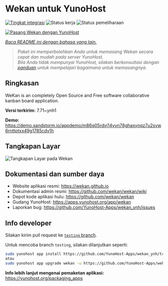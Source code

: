 <!--
N.B.: README ini dibuat secara otomatis oleh <https://github.com/YunoHost/apps/tree/master/tools/readme_generator>
Ini TIDAK boleh diedit dengan tangan.
-->

# Wekan untuk YunoHost

[![Tingkat integrasi](https://apps.yunohost.org/badge/integration/wekan)](https://ci-apps.yunohost.org/ci/apps/wekan/)
![Status kerja](https://apps.yunohost.org/badge/state/wekan)
![Status pemeliharaan](https://apps.yunohost.org/badge/maintained/wekan)

[![Pasang Wekan dengan YunoHost](https://install-app.yunohost.org/install-with-yunohost.svg)](https://install-app.yunohost.org/?app=wekan)

*[Baca README ini dengan bahasa yang lain.](./ALL_README.md)*

> *Paket ini memperbolehkan Anda untuk memasang Wekan secara cepat dan mudah pada server YunoHost.*  
> *Bila Anda tidak mempunyai YunoHost, silakan berkonsultasi dengan [panduan](https://yunohost.org/install) untuk mempelajari bagaimana untuk memasangnya.*

## Ringkasan

WeKan is an completely Open Source and Free software collaborative kanban board application.


**Versi terkirim:** 7.71~ynh1

**Demo:** <https://demo.sandstorm.io/appdemo/m86q05rdvj14yvn78ghaxynqz7u2svw6rnttptxx49g1785cdv1h>

## Tangkapan Layar

![Tangkapan Layar pada Wekan](./doc/screenshots/screenshot.jpg)

## Dokumentasi dan sumber daya

- Website aplikasi resmi: <https://wekan.github.io>
- Dokumentasi admin resmi: <https://github.com/wekan/wekan/wiki>
- Depot kode aplikasi hulu: <https://github.com/wekan/wekan>
- Gudang YunoHost: <https://apps.yunohost.org/app/wekan>
- Laporkan bug: <https://github.com/YunoHost-Apps/wekan_ynh/issues>

## Info developer

Silakan kirim pull request ke [`testing` branch](https://github.com/YunoHost-Apps/wekan_ynh/tree/testing).

Untuk mencoba branch `testing`, silakan dilanjutkan seperti:

```bash
sudo yunohost app install https://github.com/YunoHost-Apps/wekan_ynh/tree/testing --debug
atau
sudo yunohost app upgrade wekan -u https://github.com/YunoHost-Apps/wekan_ynh/tree/testing --debug
```

**Info lebih lanjut mengenai pemaketan aplikasi:** <https://yunohost.org/packaging_apps>
